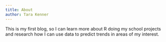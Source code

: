 ```yaml
---
title: About
author: Tara Kenner
---
```


This is my first blog, so I can learn more about R doing my school projects and research how I can use data to predict trends in areas of my interest.